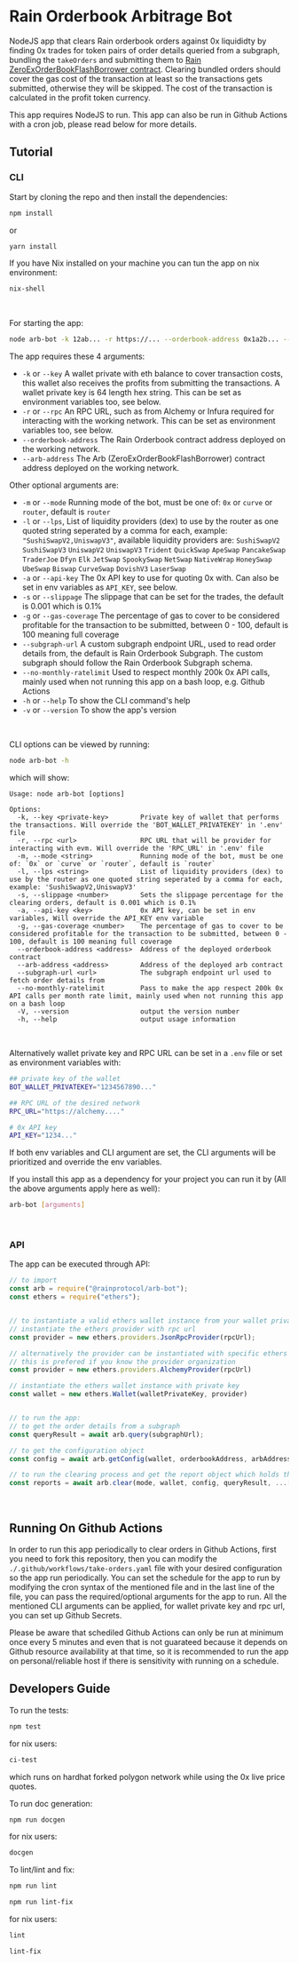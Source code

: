 # Rain Orderbook Arbitrage Bot
NodeJS app that clears Rain orderbook orders against 0x liquididty by finding 0x trades for token pairs of order details queried from a subgraph, bundling the `takeOrders` and submitting them to [Rain ZeroExOrderBookFlashBorrower contract](https://github.com/rainprotocol/rain.orderbook.flashborrower.zeroex).
Clearing bundled orders should cover the gas cost of the transaction at least so the transactions gets submitted, otherwise they will be skipped.
The cost of the transaction is calculated in the profit token currency.

This app requires NodeJS to run.
This app can also be run in Github Actions with a cron job, please read below for more details.

## Tutorial
### CLI
Start by cloning the repo and then install the dependencies:
```bash
npm install
```
or
```bash
yarn install
```
If you have Nix installed on your machine you can tun the app on nix environment:
```bash
nix-shell
```
<br>

For starting the app:
```bash
node arb-bot -k 12ab... -r https://... --orderbook-address 0x1a2b... --arb-address 0xab12... [other optional arguments]
```
The app requires these 4 arguments:
- `-k` or `--key` A wallet private with eth balance to cover transaction costs, this wallet also receives the profits from submitting the transactions. A wallet private key is 64 length hex string. This can be set as environment variables too, see below.
- `-r` or `--rpc` An RPC URL, such as from Alchemy or Infura required for interacting with the working network. This can be set as environment variables too, see below.
- `--orderbook-address` The Rain Orderbook contract address deployed on the working network.
- `--arb-address` The Arb (ZeroExOrderBookFlashBorrower) contract address deployed on the working network.

Other optional arguments are:
- `-m` or `--mode` Running mode of the bot, must be one of: `0x` or `curve` or `router`, default is `router`
- `-l` or `--lps`, List of liquidity providers (dex) to use by the router as one quoted string seperated by a comma for each, example: `"SushiSwapV2,UniswapV3"`, available liquidity providers are: `SushiSwapV2` `SushiSwapV3` `UniswapV2` `UniswapV3` `Trident` `QuickSwap` `ApeSwap` `PancakeSwap` `TraderJoe` `Dfyn` `Elk` `JetSwap` `SpookySwap` `NetSwap` `NativeWrap` `HoneySwap` `UbeSwap` `Biswap` `CurveSwap` `DovishV3` `LaserSwap`
- `-a` or `--api-key` The 0x API key to use for quoting 0x with. Can also be set in env variables as `API_KEY`, see below.
- `-s` or `--slippage` The slippage that can be set for the trades, the default is 0.001 which is 0.1%
- `-g` or `--gas-coverage` The percentage of gas to cover to be considered profitable for the transaction to be submitted, between 0 - 100, default is 100 meaning full coverage
- `--subgraph-url` A custom subgraph endpoint URL, used to read order details from, the default is Rain Orderbook Subgraph. The custom subgraph should follow the Rain Orderbook Subgraph schema.
- `--no-monthly-ratelimit` Used to respect monthly 200k 0x API calls, mainly used when not running this app on a bash loop, e.g. Github Actions
- `-h` or `--help` To show the CLI command's help
- `-v` or `--version` To show the app's version
<br>

CLI options can be viewed by running:
```bash
node arb-bot -h
```
which will show:

    Usage: node arb-bot [options]

    Options:
      -k, --key <private-key>        Private key of wallet that performs the transactions. Will override the 'BOT_WALLET_PRIVATEKEY' in '.env' file
      -r, --rpc <url>                RPC URL that will be provider for interacting with evm. Will override the 'RPC_URL' in '.env' file
      -m, --mode <string>            Running mode of the bot, must be one of: `0x` or `curve` or `router`, default is `router`
      -l, --lps <string>             List of liquidity providers (dex) to use by the router as one quoted string seperated by a comma for each, example: 'SushiSwapV2,UniswapV3'
      -s, --slippage <number>        Sets the slippage percentage for the clearing orders, default is 0.001 which is 0.1%
      -a, --api-key <key>            0x API key, can be set in env variables, Will override the API_KEY env variable
      -g, --gas-coverage <number>    The percentage of gas to cover to be considered profitable for the transaction to be submitted, between 0 - 100, default is 100 meaning full coverage
      --orderbook-address <address>  Address of the deployed orderbook contract
      --arb-address <address>        Address of the deployed arb contract
      --subgraph-url <url>           The subgraph endpoint url used to fetch order details from
      --no-monthly-ratelimit         Pass to make the app respect 200k 0x API calls per month rate limit, mainly used when not running this app on a bash loop
      -V, --version                  output the version number
      -h, --help                     output usage information
<br>

Alternatively wallet private key and RPC URL can be set in a `.env` file or set as environment variables with:
```bash
## private key of the wallet
BOT_WALLET_PRIVATEKEY="1234567890..."

## RPC URL of the desired network
RPC_URL="https://alchemy...."

# 0x API key
API_KEY="1234..."
```
If both env variables and CLI argument are set, the CLI arguments will be prioritized and override the env variables.

If you install this app as a dependency for your project you can run it by (All the above arguments apply here as well):
```bash
arb-bot [arguments]
```
<br>

### API
The app can be executed through API:
```javascript
// to import
const arb = require("@rainprotocol/arb-bot");
const ethers = require("ethers");


// to instantiate a valid ethers wallet instance from your wallet private key and rpc url:
// instantiate the ethers provider with rpc url
const provider = new ethers.providers.JsonRpcProvider(rpcUrl);

// alternatively the provider can be instantiated with specific ethers API for rpc providers such as Alchemy
// this is prefered if you know the provider organization
const provider = new ethers.providers.AlchemyProvider(rpcUrl)

// instantiate the ethers wallet instance with private key
const wallet = new ethers.Wallet(walletPrivateKey, provider)


// to run the app:
// to get the order details from a subgraph
const queryResult = await arb.query(subgraphUrl);

// to get the configuration object
const config = await arb.getConfig(wallet, orderbookAddress, arbAddress, ...[zeroExApiKey, liquidityProviders]);

// to run the clearing process and get the report object which holds the report of cleared orders
const reports = await arb.clear(mode, wallet, config, queryResult, ...[slippage, gasCoveragePercenatge, prioritization])
```
<br>

## Running On Github Actions
In order to run this app periodically to clear orders in Github Actions, first you need to fork this repository, then you can modify the `./.github/workflows/take-orders.yaml` file with your desired configuration so the app run periodically. You can set the schedule for the app to run by modifying the cron syntax of the mentioned file and in the last line of the file, you can pass the required/optional arguments for the app to run. All the mentioned CLI arguments can be applied, for wallet private key and rpc url, you can set up Github Secrets.

Please be aware that schediled Github Actions can only be run at minimum once every 5 minutes and even that is not guarateed because it depends on Github resource availability at that time, so it is recommended to run the app on personal/reliable host if there is sensitivity with running on a schedule.

## Developers Guide
To run the tests:
```bash
npm test
```
for nix users:
```bash
ci-test
```
which runs on hardhat forked polygon network while using the 0x live price quotes.

To run doc generation:
```bash
npm run docgen
```
for nix users:
```bash
docgen
```

To lint/lint and fix:
```bash
npm run lint
```
```bash
npm run lint-fix
```
for nix users:
```bash
lint
```
```bash
lint-fix
```
